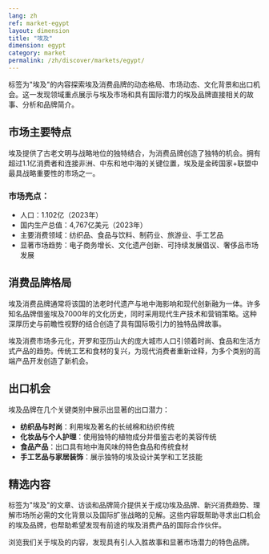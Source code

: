 ```yaml
---
lang: zh
ref: market-egypt
layout: dimension
title: "埃及"
dimension: egypt
category: market
permalink: /zh/discover/markets/egypt/
---
```


标签为"埃及"的内容探索埃及消费品牌的动态格局、市场动态、文化背景和出口机会。这一发现领域重点展示与埃及市场和具有国际潜力的埃及品牌直接相关的故事、分析和品牌简介。

## 市场主要特点

埃及提供了古老文明与战略地位的独特结合，为消费品牌创造了独特的机会。拥有超过1.1亿消费者和连接非洲、中东和地中海的关键位置，埃及是金砖国家+联盟中最具战略重要性的市场之一。

### 市场亮点：
- 人口：1.102亿（2023年）
- 国内生产总值：4,767亿美元（2023年）
- 主要消费领域：纺织品、食品与饮料、制药业、旅游业、手工艺品
- 显著市场趋势：电子商务增长、文化遗产创新、可持续发展倡议、奢侈品市场发展

## 消费品牌格局

埃及消费品牌通常将该国的法老时代遗产与地中海影响和现代创新融为一体。许多知名品牌借鉴埃及7000年的文化历史，同时采用现代生产技术和营销策略。这种深厚历史与前瞻性视野的结合创造了具有国际吸引力的独特品牌故事。

埃及消费市场多元化，开罗和亚历山大的庞大城市人口引领着时尚、食品和生活方式产品的趋势。传统工艺和食材的复兴，为现代消费者重新诠释，为多个类别的高端产品开发创造了新机会。

## 出口机会

埃及品牌在几个关键类别中展示出显著的出口潜力：

- **纺织品与时尚**：利用埃及著名的长绒棉和纺织传统
- **化妆品与个人护理**：使用独特的植物成分并借鉴古老的美容传统
- **食品产品**：出口具有地中海风味的特色食品和传统食材
- **手工艺品与家居装饰**：展示独特的埃及设计美学和工艺技能

## 精选内容

标签为"埃及"的文章、访谈和品牌简介提供关于成功埃及品牌、新兴消费趋势、理解市场所必需的文化背景以及国际扩张战略的见解。这些内容既帮助寻求出口机会的埃及品牌，也帮助希望发现有前途的埃及消费产品的国际合作伙伴。

浏览我们关于埃及的内容，发现具有引人入胜故事和显著市场潜力的特色品牌。